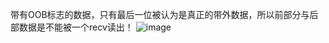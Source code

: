 带有OOB标志的数据，只有最后一位被认为是真正的带外数据，所以前部分与后部数据是不能被一个recv读出！
![image](https://github.com/boxin6/Webserver/blob/main/study/img_folder/send_recv.png)
